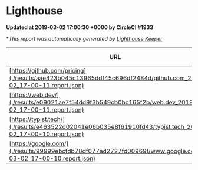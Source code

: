 
# Lighthouse

**Updated at 2019-03-02 17:00:30 +0000 by [CircleCI #1933](https://circleci.com/gh/ItinerisLtd/lighthouse-keeper-example/1933)**

**This report was automatically generated by [Lighthouse Keeper](https://github.com/itinerisltd/lighthouse-keeper)*

| URL | Performance | Accessibility | Best Practices | SEO | PWA | Updated At |
| --- | --- | --- | --- | --- | --- | --- |
| [https://github.com/pricing](./results/aae423b045c13965ddf45c696df2484d/github.com_2019-03-02_17-00-11.report.json) | 0.79 | 0.89 | 0.93 | 0.9 | 0.58 | 2019-03-02T17:00:11.354Z |
| [https://web.dev/](./results/e09021ae7f54dd9f3b549cb0bc165f2b/web.dev_2019-03-02_17-00-11.report.json) | 0.96 | 0.93 | 0.93 | 0.91 | 1 | 2019-03-02T17:00:11.478Z |
| [https://typist.tech/](./results/e463522d02041e06b035e8f61910fd43/typist.tech_2019-03-02_17-00-10.report.json) | 1 |  |  |  |  | 2019-03-02T17:00:10.262Z |
| [https://google.com/](./results/99999ebcfdb78df077ad2727fd00969f/www.google.com_2019-03-02_17-00-10.report.json) | 0.93 | 0.71 | 0.93 | 0.8 | 0.58 | 2019-03-02T17:00:10.541Z |
